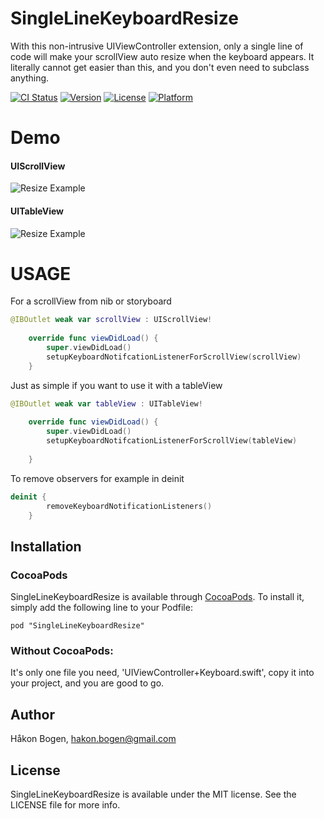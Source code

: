 # SingleLineKeyboardResize
With this non-intrusive UIViewController extension, only a single line of code will make your scrollView auto resize when the keyboard appears. It literally cannot get easier than this, and you don't even need to subclass anything.

[![CI Status](http://img.shields.io/travis/Haaakon/SingleLineKeyboardResize.svg?style=flat)](https://travis-ci.org/haaakon/SingleLineKeyboardResize)
[![Version](https://img.shields.io/cocoapods/v/SingleLineKeyboardResize.svg?style=flat)](http://cocoadocs.org/docsets/SingleLineKeyboardResize)
[![License](https://img.shields.io/cocoapods/l/SingleLineKeyboardResize.svg?style=flat)](http://cocoadocs.org/docsets/SingleLineKeyboardResize)
[![Platform](https://img.shields.io/cocoapods/p/SingleLineKeyboardResize.svg?style=flat)](http://cocoadocs.org/docsets/SingleLineKeyboardResize)

Demo
=====
#### UIScrollView
![Resize Example](https://raw.githubusercontent.com/haaakon/SingleLineKeyboardResize/master/example2.gif)
#### UITableView
![Resize Example](https://raw.githubusercontent.com/haaakon/SingleLineKeyboardResize/master/example.gif)



USAGE
=====
For a scrollView from nib or storyboard
```swift
@IBOutlet weak var scrollView : UIScrollView!
    
    override func viewDidLoad() {
        super.viewDidLoad()
        setupKeyboardNotifcationListenerForScrollView(scrollView)
    }
```

Just as simple if you want to use it with a tableView
```Swift
@IBOutlet weak var tableView : UITableView!
    
    override func viewDidLoad() {
        super.viewDidLoad()
        setupKeyboardNotifcationListenerForScrollView(tableView)
        
    }
```

To remove observers for example in deinit
```Swift
deinit {
        removeKeyboardNotificationListeners()
    }
```

## Installation
### CocoaPods
SingleLineKeyboardResize is available through [CocoaPods](http://cocoapods.org). To install
it, simply add the following line to your Podfile:

    pod "SingleLineKeyboardResize"
### Without CocoaPods: 
It's only one file you need, 'UIViewController+Keyboard.swift', copy it into your project, and you are good to go.

## Author

Håkon Bogen, hakon.bogen@gmail.com

## License

SingleLineKeyboardResize is available under the MIT license. See the LICENSE file for more info.

